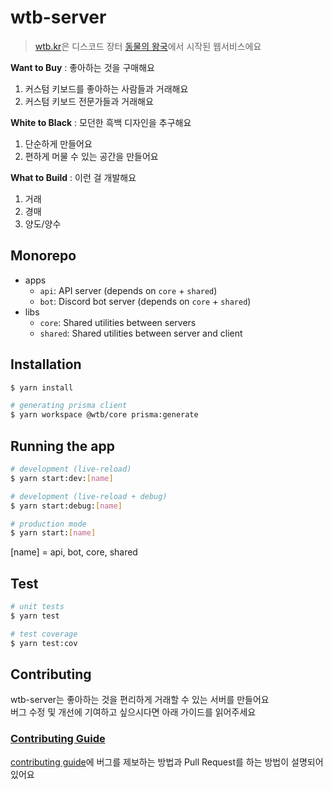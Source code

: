 # wtb-server

> [wtb.kr](https://wtb.kr)은 디스코드 장터 [동물의 왕국](https://discord.com/servers/dongmulyi-wanggug-806383744151584779)에서 시작된 웹서비스에요

**Want to Buy** : 좋아하는 것을 구매해요
1. 커스텀 키보드를 좋아하는 사람들과 거래해요
2. 커스텀 키보드 전문가들과 거래해요

**White to Black** : 모던한 흑백 디자인을 추구해요
1. 단순하게 만들어요
2. 편하게 머물 수 있는 공간을 만들어요

**What to Build** : 이런 걸 개발해요
1. 거래
2. 경매
3. 양도/양수

## Monorepo

- apps
	- `api`: API server (depends on `core` + `shared`)
	- `bot`: Discord bot server (depends on `core` + `shared`)
- libs
	- `core`: Shared utilities between servers
	- `shared`: Shared utilities between server and client

## Installation

```bash
$ yarn install

# generating prisma client
$ yarn workspace @wtb/core prisma:generate
```

## Running the app

```bash
# development (live-reload)
$ yarn start:dev:[name]

# development (live-reload + debug)
$ yarn start:debug:[name]

# production mode
$ yarn start:[name]
```
[name] = api, bot, core, shared

## Test

```bash
# unit tests
$ yarn test

# test coverage
$ yarn test:cov
```

## Contributing

wtb-server는 좋아하는 것을 편리하게 거래할 수 있는 서버를 만들어요\
버그 수정 및 개선에 기여하고 싶으시다면 아래 가이드를 읽어주세요

### [Contributing Guide](https://github.com/wtb-kr/wtb-server/blob/develop/CONTRIBUTING.md)

[contributing guide](https://github.com/wtb-kr/wtb-server/blob/develop/CONTRIBUTING.md)에 버그를 제보하는 방법과 Pull Request를 하는 방법이 설명되어 있어요
